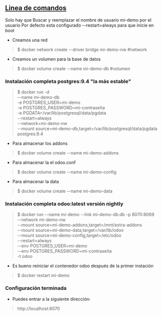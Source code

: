 ## [Linea de comandos](/odoo-command-line.md)
Solo hay que Buscar y reemplazar el nombre de usuario mi-demo por el usuario
Por defecto esta configurado --restart=always para que inicie en boot

- Creamos una red
> $ docker network create --driver bridge mi-demo-nw  #network

- Creamos un volumen para la base de datos

> $ docker volume create --name mi-demo-db  #volumen

### Instalación completa postgres:9.4 "la más estable"

> $ docker run -d \
 --name mi-demo-db \
 -e POSTGRES_USER=mi-demo\
 -e POSTGRES_PASSWORD=mi-contraseña \
 -e PGDATA=/var/lib/postgresql/data/pgdata \
 --restart=always \
 --network=mi-demo-nw \
 --mount source=mi-demo-db,target=/var/lib/postgresql/data/pgdata \
 postgres:9.4

- Para almacenar los addons

> $ docker volume create --name mi-demo-addons  

- Para almacenar la el odoo.conf

> $ docker volume create --name mi-demo-config  

- Para almacenar la data

> $ docker volume create --name mi-demo-data

### Instalación completa odoo:latest versión nightly

> $ docker run --name mi-demo --link mi-demo-db:db -p 8070:8069 \
 --network mi-demo-nw \
 --mount source=mi-demo-addons,target=/mnt/extra-addons \
 --mount source=mi-demo-data,target=/var/lib/odoo \
 --mount source=mi-demo-config,target=/etc/odoo \
 --restart=always \
 --env POSTGRES_USER=mi-demo \
 --env POSTGRES_PASSWORD=mi-contraseña \
 -t odoo

- Es bueno reiniciar el contenedor odoo después de la primer instación

> $ docker restart mi-demo  

### Configuración terminada

- Puedes entrar a la siguiente dirección:
> http://localhost:8070
